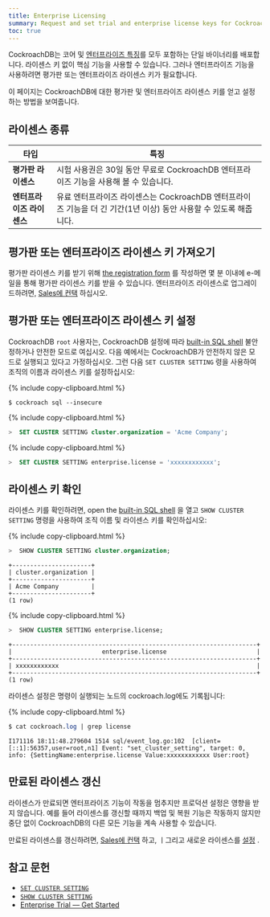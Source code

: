 ```yaml
---
title: Enterprise Licensing
summary: Request and set trial and enterprise license keys for CockroachDB
toc: true
---
```


CockroachDB는 코어 및 [엔터프라이즈 특징](https://www.cockroachlabs.com/pricing/)를 모두 포함하는 단일 바이너리를 배포합니다. 라이센스 키 없이 핵심 기능을 사용할 수 있습니다. 그러나 엔터프라이즈 기능을 사용하려면 평가판 또는 엔터프라이즈 라이센스 키가 필요합니다.

이 페이지는 CockroachDB에 대한 평가판 및 엔터프라이즈 라이센스 키를 얻고 설정하는 방법을 보여줍니다.


## 라이센스 종류

타입 | 특징
-------------|------------
**평가판 라이센스** | 시험 사용권은 30일 동안 무료로 CockroachDB 엔터프라이즈 기능을 사용해 볼 수 있습니다.
**엔터프라이즈 라이센스** | 유료 엔터프라이즈 라이센스는 CockroachDB 엔터프라이즈 기능을 더 긴 기간(1년 이상) 동안 사용할 수 있도록 해줍니다.

## 평가판 또는 엔터프라이즈 라이센스 키 가져오기

평가판 라이센스 키를 받기 위해 [the registration form](https://www.cockroachlabs.com/get-cockroachdb/) 를 작성하면 몇 분 이내에 e-메일을 통해 평가판 라이센스 키를 받을 수 있습니다.
엔터프라이즈 라이센스로 업그레이드하려면, <a href="mailto:sales@cockroachlabs.com">Sales에 컨택</a> 하십시오.

## 평가판 또는 엔터프라이즈 라이센스 키 설정

CockroachDB `root` 사용자는, CockroachDB 설정에 따라 [built-in SQL shell](use-the-built-in-sql-client.html) 불안정하거나 안전한 모드로 여십시오. 다음 예에서는 CockroachDB가 안전하지 않은 모드로 실행되고 있다고 가정하십시오. 그런 다음 `SET CLUSTER SETTING` 령을 사용하여 조직의 이름과 라이센스 키를 설정하십시오:

{% include copy-clipboard.html %}
~~~ shell
$ cockroach sql --insecure
~~~

{% include copy-clipboard.html %}
~~~ sql
>  SET CLUSTER SETTING cluster.organization = 'Acme Company';
~~~

{% include copy-clipboard.html %}
~~~ sql
>  SET CLUSTER SETTING enterprise.license = 'xxxxxxxxxxxx';
~~~

## 라이센스 키 확인

라이센스 키를 확인하려면, open the [built-in SQL shell](use-the-built-in-sql-client.html) 을 열고 `SHOW CLUSTER SETTING` 명령을 사용하여 조직 이름 및 라이센스 키를 확인하십시오:

{% include copy-clipboard.html %}
~~~ sql
>  SHOW CLUSTER SETTING cluster.organization;
~~~
~~~
+----------------------+
| cluster.organization |
+----------------------+
| Acme Company         |
+----------------------+
(1 row)
~~~

{% include copy-clipboard.html %}
~~~ sql
>  SHOW CLUSTER SETTING enterprise.license;
~~~
~~~
+--------------------------------------------------------------------+
|                         enterprise.license                         |
+--------------------------------------------------------------------+
| xxxxxxxxxxxx                                                       |
+--------------------------------------------------------------------+
(1 row)
~~~

라이센스 설정은 명령이 실행되는 노드의 cockroach.log에도 기록됩니다:

{% include copy-clipboard.html %}
~~~ sql
$ cat cockroach.log | grep license
~~~
~~~
I171116 18:11:48.279604 1514 sql/event_log.go:102  [client=[::1]:56357,user=root,n1] Event: "set_cluster_setting", target: 0, info: {SettingName:enterprise.license Value:xxxxxxxxxxxx User:root}
~~~

## 만료된 라이센스 갱신

라이센스가 만료되면 엔터프라이즈 기능이 작동을 멈추지만 프로덕션 설정은 영향을 받지 않습니다. 예를 들어 라이센스를 갱신할 때까지 백업 및 복원 기능은 작동하지 않지만 중단 없이 CockroachDB의 다른 모든 기능을 계속 사용할 수 있습니다.

만료된 라이센스를 갱신하려면, <a href="mailto:sales@cockroachlabs.com">Sales에 컨택</a> 하고, ㅣ그리고 새로운 라이센스를 [설정](enterprise-licensing.html#set-the-trial-or-enterprise-license-key) .

## 참고 문헌

- [`SET CLUSTER SETTING`](set-cluster-setting.html)
- [`SHOW CLUSTER SETTING`](show-cluster-setting.html)
- [Enterprise Trial –– Get Started](get-started-with-enterprise-trial.html)
